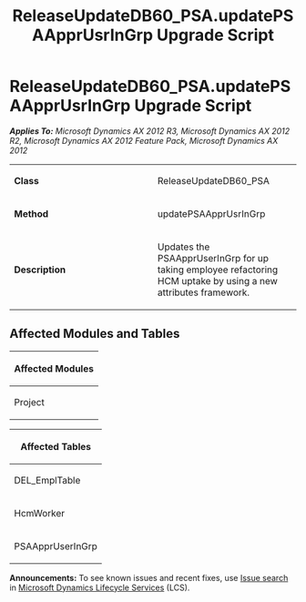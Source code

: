 ﻿---
title: ReleaseUpdateDB60_PSA.updatePSAApprUsrInGrp Upgrade Script
TOCTitle: ReleaseUpdateDB60_PSA.updatePSAApprUsrInGrp Upgrade Script
ms:assetid: 3bd65306-23a2-cd17-4ab2-0724dfc4ac6b
ms:mtpsurl: https://msdn.microsoft.com/en-us/library/JJ685292(v=AX.60)
ms:contentKeyID: 49707746
ms.date: 05/18/2015
mtps_version: v=AX.60
---

# ReleaseUpdateDB60\_PSA.updatePSAApprUsrInGrp Upgrade Script 


_**Applies To:** Microsoft Dynamics AX 2012 R3, Microsoft Dynamics AX 2012 R2, Microsoft Dynamics AX 2012 Feature Pack, Microsoft Dynamics AX 2012_

<table>
<colgroup>
<col style="width: 50%" />
<col style="width: 50%" />
</colgroup>
<tbody>
<tr class="odd">
<td><p><strong>Class</strong></p></td>
<td><p>ReleaseUpdateDB60_PSA</p></td>
</tr>
<tr class="even">
<td><p><strong>Method</strong></p></td>
<td><p>updatePSAApprUsrInGrp</p></td>
</tr>
<tr class="odd">
<td><p><strong>Description</strong></p></td>
<td><p>Updates the PSAApprUserInGrp for up taking employee refactoring HCM uptake by using a new attributes framework.</p></td>
</tr>
</tbody>
</table>


## Affected Modules and Tables

<table>
<colgroup>
<col style="width: 100%" />
</colgroup>
<thead>
<tr class="header">
<th><p>Affected Modules</p></th>
</tr>
</thead>
<tbody>
<tr class="odd">
<td><p>Project</p></td>
</tr>
</tbody>
</table>


<table>
<colgroup>
<col style="width: 100%" />
</colgroup>
<thead>
<tr class="header">
<th><p>Affected Tables</p></th>
</tr>
</thead>
<tbody>
<tr class="odd">
<td><p>DEL_EmplTable</p></td>
</tr>
<tr class="even">
<td><p>HcmWorker</p></td>
</tr>
<tr class="odd">
<td><p>PSAApprUserInGrp</p></td>
</tr>
</tbody>
</table>

  
**Announcements:** To see known issues and recent fixes, use [Issue search](http://go.microsoft.com/fwlink/?linkid=389258) in [Microsoft Dynamics Lifecycle Services](http://go.microsoft.com/fwlink/?linkid=306505) (LCS).


